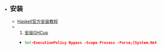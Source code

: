 - ## 安装
	- [Haskell官方安装教程](https://www.haskell.org/downloads/)
	- 1. [安装GHCup](https://www.haskell.org/ghcup/)
		- ```cmd
		  Set-ExecutionPolicy Bypass -Scope Process -Force;[System.Net.ServicePointManager]::SecurityProtocol = [System.Net.ServicePointManager]::SecurityProtocol -bor 3072;Invoke-Command -ScriptBlock ([ScriptBlock]::Create((Invoke-WebRequest https://www.haskell.org/ghcup/sh/bootstrap-haskell.ps1 -UseBasicParsing))) -ArgumentList $true
		  ```